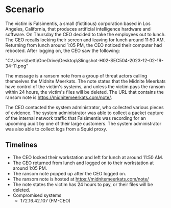 # Scenario
The victim is Falsimentis, a small (fictitious) corporation based in Los Angeles, California, that produces artificial intelligence hardware and software. On Thursday the CEO decided to take the employees out to lunch. The CEO recalls locking their screen and leaving for lunch around 11:50 AM. Returning from lunch around 1:05 PM, the CEO noticed their computer had rebooted. After logging on, the CEO saw the following:

"C:\Users\betti\OneDrive\Desktop\Slingshot-H02-SEC504-2023-12-02-19-34-11.png"

The message is a ransom note from a group of threat actors calling themselves the Midnite Meerkats. The note states that the Midnite Meerkats have control of the victim's systems, and unless the victim pays the ransom within 24 hours, the victim's files will be deleted. The URL that contains the ransom note is https://midnitemeerkats.com/note/.

The CEO contacted the system administrator, who collected various pieces of evidence. The system administrator was able to collect a packet capture of the internal network traffic that Falsimentis was recording for an upcoming audit by one of their large customers. The system administrator was also able to collect logs from a Squid proxy.

## Timelines

   * The CEO locked their workstation and left for lunch at around 11:50 AM.
   * The CEO returned from lunch and logged on to their workstation at around 1:05 PM.
   * The ransom note popped up after the CEO logged on.
   * The ransom note is hosted at https://midnitemeerkats.com/note/
   * The note states the victim has 24 hours to pay, or their files will be deleted.
   * Compromised systems
       * 172.16.42.107 (FM-CEO)

         


